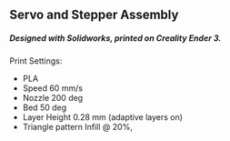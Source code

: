## Servo and Stepper Assembly

##### Designed with Solidworks, printed on Creality Ender 3.

Print Settings:

- PLA
- Speed 60 mm/s
- Nozzle 200 deg
- Bed 50 deg
- Layer Height 0.28 mm (adaptive layers on)
- Triangle pattern Infill @ 20%, 
